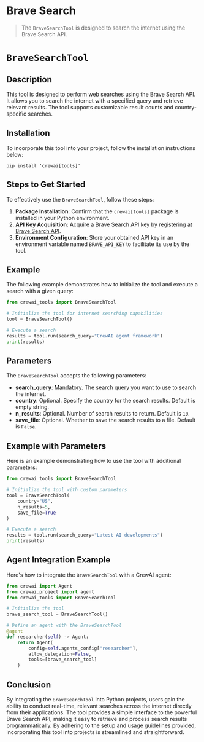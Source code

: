 # Brave Search

> The `BraveSearchTool` is designed to search the internet using the Brave Search API.

# `BraveSearchTool`

## Description

This tool is designed to perform web searches using the Brave Search API. It allows you to search the internet with a specified query and retrieve relevant results. The tool supports customizable result counts and country-specific searches.

## Installation

To incorporate this tool into your project, follow the installation instructions below:

```shell
pip install 'crewai[tools]'
```

## Steps to Get Started

To effectively use the `BraveSearchTool`, follow these steps:

1. **Package Installation**: Confirm that the `crewai[tools]` package is installed in your Python environment.
2. **API Key Acquisition**: Acquire a Brave Search API key by registering at [Brave Search API](https://api.search.brave.com/app/keys).
3. **Environment Configuration**: Store your obtained API key in an environment variable named `BRAVE_API_KEY` to facilitate its use by the tool.

## Example

The following example demonstrates how to initialize the tool and execute a search with a given query:

```python Code
from crewai_tools import BraveSearchTool

# Initialize the tool for internet searching capabilities
tool = BraveSearchTool()

# Execute a search
results = tool.run(search_query="CrewAI agent framework")
print(results)
```

## Parameters

The `BraveSearchTool` accepts the following parameters:

* **search\_query**: Mandatory. The search query you want to use to search the internet.
* **country**: Optional. Specify the country for the search results. Default is empty string.
* **n\_results**: Optional. Number of search results to return. Default is `10`.
* **save\_file**: Optional. Whether to save the search results to a file. Default is `False`.

## Example with Parameters

Here is an example demonstrating how to use the tool with additional parameters:

```python Code
from crewai_tools import BraveSearchTool

# Initialize the tool with custom parameters
tool = BraveSearchTool(
    country="US",
    n_results=5,
    save_file=True
)

# Execute a search
results = tool.run(search_query="Latest AI developments")
print(results)
```

## Agent Integration Example

Here's how to integrate the `BraveSearchTool` with a CrewAI agent:

```python Code
from crewai import Agent
from crewai.project import agent
from crewai_tools import BraveSearchTool

# Initialize the tool
brave_search_tool = BraveSearchTool()

# Define an agent with the BraveSearchTool
@agent
def researcher(self) -> Agent:
    return Agent(
        config=self.agents_config["researcher"],
        allow_delegation=False,
        tools=[brave_search_tool]
    )
```

## Conclusion

By integrating the `BraveSearchTool` into Python projects, users gain the ability to conduct real-time, relevant searches across the internet directly from their applications. The tool provides a simple interface to the powerful Brave Search API, making it easy to retrieve and process search results programmatically. By adhering to the setup and usage guidelines provided, incorporating this tool into projects is streamlined and straightforward.
